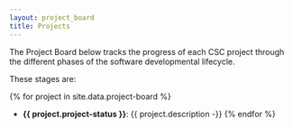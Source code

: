 ```yaml
---
layout: project_board
title: Projects
---
```


The Project Board below tracks the progress of each CSC project through the different 
phases of the software developmental lifecycle. 

These stages are:

{% for project in site.data.project-board %}
- **{{ project.project-status }}**: {{ project.description -}}
{% endfor %}
